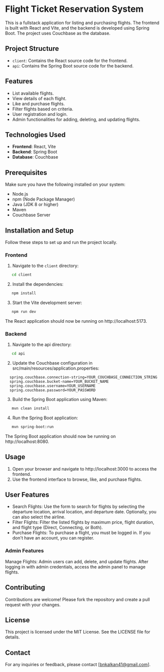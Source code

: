 # Flight Ticket Reservation System

This is a fullstack application for listing and purchasing flights. The frontend is built with React and Vite, and the backend is developed using Spring Boot. The project uses Couchbase as the database.

## Project Structure

- `client`: Contains the React source code for the frontend.
- `api`: Contains the Spring Boot source code for the backend.

## Features

- List available flights.
- View details of each flight.
- Like and purchase flights.
- Filter flights based on criteria.
- User registration and login.
- Admin functionalities for adding, deleting, and updating flights.

## Technologies Used

- **Frontend**: React, Vite
- **Backend**: Spring Boot
- **Database**: Couchbase

## Prerequisites

Make sure you have the following installed on your system:

- Node.js
- npm (Node Package Manager)
- Java (JDK 8 or higher)
- Maven
- Couchbase Server

## Installation and Setup

Follow these steps to set up and run the project locally.

### Frontend

1. Navigate to the `client` directory:
  ```sh
     cd client
  ```
2. Install the dependencies:
  ```sh
     npm install
  ```
3. Start the Vite development server:
  ```sh
     npm run dev
  ```
The React application should now be running on http://localhost:5173.

### Backend
1. Navigate to the api directory:
  ```sh
     cd api
  ```

2. Update the Couchbase configuration in src/main/resources/application.properties:
```properties
  spring.couchbase.connection-string=YOUR_COUCHBASE_CONNECTION_STRING
  spring.couchbase.bucket-name=YOUR_BUCKET_NAME
  spring.couchbase.username=YOUR_USERNAME
  spring.couchbase.password=YOUR_PASSWORD
```
3. Build the Spring Boot application using Maven:
  ```sh
     mvn clean install
  ```
4. Run the Spring Boot application:
  ```sh
     mvn spring-boot:run
  ```
The Spring Boot application should now be running on http://localhost:8080.

## Usage
1. Open your browser and navigate to http://localhost:3000 to access the frontend.
2. Use the frontend interface to browse, like, and purchase flights.
## User Features
- Search Flights: Use the form to search for flights by selecting the departure location, arrival location, and departure date. Optionally, you can also select the airline.
- Filter Flights: Filter the listed flights by maximum price, flight duration, and flight type (Direct, Connecting, or Both).
- Purchase Flights: To purchase a flight, you must be logged in. If you don't have an account, you can register.
### Admin Features
Manage Flights: Admin users can add, delete, and update flights. After logging in with admin credentials, access the admin panel to manage flights.
## Contributing
Contributions are welcome! Please fork the repository and create a pull request with your changes.

## License
This project is licensed under the MIT License. See the LICENSE file for details.

## Contact
For any inquiries or feedback, please contact [bnkalkan41@gmail.com].
